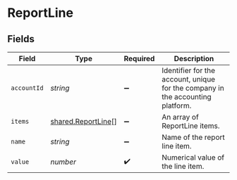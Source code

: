 # ReportLine


## Fields

| Field                                                                          | Type                                                                           | Required                                                                       | Description                                                                    |
| ------------------------------------------------------------------------------ | ------------------------------------------------------------------------------ | ------------------------------------------------------------------------------ | ------------------------------------------------------------------------------ |
| `accountId`                                                                    | *string*                                                                       | :heavy_minus_sign:                                                             | Identifier for the account, unique for the company in the accounting platform. |
| `items`                                                                        | [shared.ReportLine](../../../sdk/models/shared/reportline.md)[]                | :heavy_minus_sign:                                                             | An array of ReportLine items.                                                  |
| `name`                                                                         | *string*                                                                       | :heavy_minus_sign:                                                             | Name of the report line item.                                                  |
| `value`                                                                        | *number*                                                                       | :heavy_check_mark:                                                             | Numerical value of the line item.                                              |